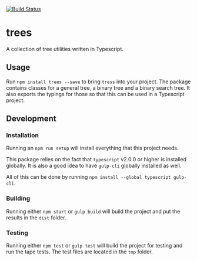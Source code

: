 [![Build Status](https://travis-ci.org/YashdalfTheGray/trees.svg?branch=master)](https://travis-ci.org/YashdalfTheGray/trees)

# trees
A collection of tree utilities written in Typescript.

## Usage

Run `npm install trees --save` to bring `tress` into your project. The package contains classes for a general tree, a binary tree and a binary search tree. It also exports the typings for those so that this can be used in a Typescript project.

## Development

### Installation

Running an `npm run setup` will install everything that this project needs.

This package relies on the fact that `typescript` v2.0.0 or higher is installed globally. It is also a good idea to have `gulp-cli` globally installed as well.

All of this can be done by running `npm install --global typescript gulp-cli`.

### Building

Running either `npm start` or `gulp build` will build the project and put the results in the `dist` folder.

### Testing

Running either `npm test` or `gulp test` will build the project for testing and run the tape tests. The test files are located in the `tmp` folder.
